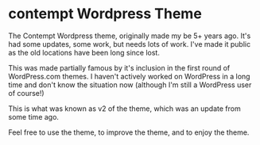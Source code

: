 contempt Wordpress Theme
========

The Contempt Wordpress theme, originally made my be 5+ years ago. It's had some updates, some work, but needs lots of work. I've made it public as the old locations have been long since lost.

This was made partially famous by it's inclusion in the first round of WordPress.com themes. I haven't actively worked on WordPress in a long time and don't know the situation now (although I'm still a WordPress user of course!)

This is what was known as v2 of the theme, which was an update from some time ago. 

Feel free to use the theme, to improve the theme, and to enjoy the theme.
